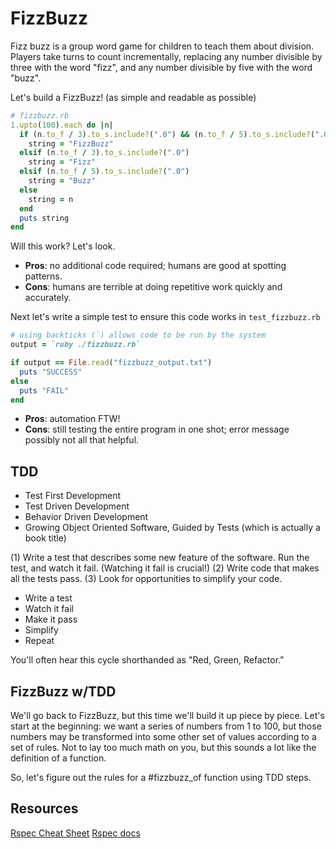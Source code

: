 # FizzBuzz

Fizz buzz is a group word game for children to teach them about division. Players take turns to count incrementally, replacing any number divisible by three with the word "fizz", and any number divisible by five with the word "buzz".

Let's build a FizzBuzz! (as simple and readable as possible)

```ruby
# fizzbuzz.rb
1.upto(100).each do |n|
  if (n.to_f / 3).to_s.include?(".0") && (n.to_f / 5).to_s.include?(".0")
    string = "FizzBuzz"
  elsif (n.to_f / 3).to_s.include?(".0")
    string = "Fizz"
  elsif (n.to_f / 5).to_s.include?(".0")
    string = "Buzz"
  else
    string = n
  end
  puts string
end
```

Will this work? Let's look.

- **Pros**: no additional code required; humans are good at spotting patterns.
- **Cons**: humans are terrible at doing repetitive work quickly and accurately.

Next let's write a simple test to ensure this code works in `test_fizzbuzz.rb`

```ruby
# using backticks (`) allows code to be run by the system
output = `ruby ./fizzbuzz.rb`

if output == File.read("fizzbuzz_output.txt")
  puts "SUCCESS"
else
  puts "FAIL"
end
```

- **Pros**: automation FTW!
- **Cons**: still testing the entire program in one shot; error message possibly not all that helpful.

TDD
----

- Test First Development
- Test Driven Development
- Behavior Driven Development
- Growing Object Oriented Software, Guided by Tests (which is actually a book title)

(1) Write a test that describes some new feature of the software. Run the test, and watch it fail. (Watching it fail is crucial!) (2) Write code that makes all the tests pass. (3) Look for opportunities to simplify your code.

- Write a test
- Watch it fail
- Make it pass
- Simplify
- Repeat

You'll often hear this cycle shorthanded as "Red, Green, Refactor."

FizzBuzz w/TDD
-------------

We'll go back to FizzBuzz, but this time we'll build it up piece by piece. Let's start at the beginning: we want a series of numbers from 1 to 100, but those numbers may be transformed into some other set of values according to a set of rules. Not to lay too much math on you, but this sounds a lot like the definition of a function.

So, let's figure out the rules for a #fizzbuzz_of function using TDD steps.

Resources
----------
[Rspec Cheat Sheet](https://www.anchor.com.au/wp-content/uploads/rspec_cheatsheet_attributed.pdf)
[Rspec docs](https://www.relishapp.com/rspec)
